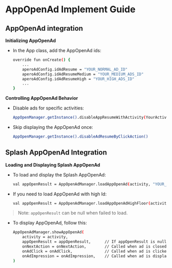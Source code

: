 # AppOpenAd Implement Guide

## AppOpenAd integration

**Initializing AppOpenAd**

- In the App class, add the AppOpenAd ids:
    ```bash
    override fun onCreate() {
        ...
        aperoAdConfig.idAdResume = "YOUR_NORMAL_AD_ID"
        aperoAdConfig.idAdResumeMedium = "YOUR_MEDIUM_ADS_ID"
        aperoAdConfig.idAdResumeHigh = "YOUR_HIGH_ADS_ID"
        ...
    }
    ```

**Controlling AppOpenAd Behavior**

- Disable ads for specific activities:
    ```bash
    AppOpenManager.getInstance().disableAppResumeWithActivity(YourActivity::class.java)
    ```

- Skip displaying the AppOpenAd once:
    ```bash
    AppOpenManager.getInstance().disableAdResumeByClickAction()
    ```

## Splash AppOpenAd Integration

**Loading and Displaying Splash AppOpenAd**

- To load and display the Splash AppOpenAd:

    ```bash
    val appOpenResult = AppOpenAdManager.loadAppOpenAd(activity, "YOUR_AD_ID") 
    ```
- If you need to load AppOpenAd with high Id:
    ```bash
    val appOpenResult = AppOpenAdManager.loadAppOpenAdHighFloor(activity, "YOUR_HIGH_AD_ID", "YOUR_NORMAL_AD_ID")
    ```
> Note: `appOpenResult` can be null when failed to load.

- To display AppOpenAd, follow this:
    ```bash
    AppOpenAdManager.showAppOpenAd(
        activity = activity,
        appOpenResult = appOpenResult,      // If appOpenResult is null you should perform the next action
        onNextAction = onNextAction,        // Called when ad is closed
        onAdClick = onAdClick,              // Called when ad is clicked
        onAdImpression = onAdImpression,    // Called when ad is displayed
    )
    ```